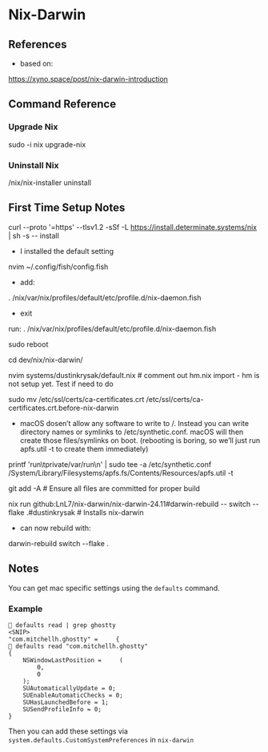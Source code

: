 # Nix-Darwin

## References

- based on:

<https://xyno.space/post/nix-darwin-introduction>

## Command Reference

### Upgrade Nix

sudo -i nix upgrade-nix

### Uninstall Nix

/nix/nix-installer uninstall

## First Time Setup Notes

curl --proto '=https' --tlsv1.2 -sSf -L <https://install.determinate.systems/nix> | sh -s -- install

- I installed the default setting

nvim ~/.config/fish/config.fish

- add:

. /nix/var/nix/profiles/default/etc/profile.d/nix-daemon.fish

- exit

run: . /nix/var/nix/profiles/default/etc/profile.d/nix-daemon.fish

sudo reboot

cd dev/nix/nix-darwin/

nvim systems/dustinkrysak/default.nix # comment out hm.nix import - hm is not setup yet. Test if need to do

sudo mv /etc/ssl/certs/ca-certificates.crt /etc/ssl/certs/ca-certificates.crt.before-nix-darwin

- macOS dosen’t allow any software to write to /. Instead you can write directory names or symlinks to /etc/synthetic.conf.
macOS will then create those files/symlinks on boot. (rebooting is boring, so we’ll just run apfs.util -t to create them immediately)

printf 'run\tprivate/var/run\n' | sudo tee -a /etc/synthetic.conf
/System/Library/Filesystems/apfs.fs/Contents/Resources/apfs.util -t

git add -A # Ensure all files are committed for proper build

nix run github:LnL7/nix-darwin/nix-darwin-24.11#darwin-rebuild -- switch --flake .#dustinkrysak # Installs nix-darwin

- can now rebuild with:

darwin-rebuild switch --flake .

## Notes

You can get mac specific settings using the `defaults` command.

### Example

```shell
 defaults read | grep ghostty
<SNIP>
"com.mitchellh.ghostty" =     {
 defaults read "com.mitchellh.ghostty"
{
    NSWindowLastPosition =     (
        0,
        0
    );
    SUAutomaticallyUpdate = 0;
    SUEnableAutomaticChecks = 0;
    SUHasLaunchedBefore = 1;
    SUSendProfileInfo = 0;
}
```

Then you can add these settings via `system.defaults.CustomSystemPreferences` in `nix-darwin`
